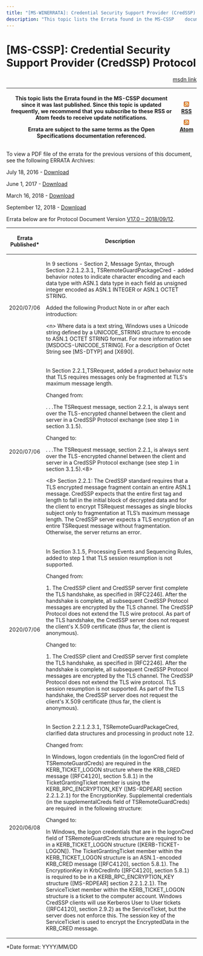 ```yaml
---
title: "[MS-WINERRATA]: Credential Security Support Provider (CredSSP) Protocol"
description: "This topic lists the Errata found in the MS-CSSP    document since it was last published. Since this topic is updated frequently,    we recommend"
---
```


# [MS-CSSP]: Credential Security Support Provider (CredSSP) Protocol

<p align="right"><a href="https://msdn.microsoft.com/en-us/library/6184162e-322b-42da-844d-e80d04e90c93">msdn link</a></p>
<p> </p>

<table>
 <thead>
  <tr>
   <th>
   <p>This topic lists the Errata found in the MS-CSSP
   document since it was last published. Since this topic is updated frequently,
   we recommend that you subscribe to these RSS or Atom feeds to receive update
   notifications.</p>
   <p>Errata are subject to the same terms as the
   Open Specifications documentation referenced.</p>
   </th>
   <th>
   <p><img id="Picture 248" src="ms-winerrata_files/image003.png"><a href="http://blogs.msdn.com/b/protocol_content_errata/rss.aspx">RSS</a> </p>
   <p><img id="Picture 247" src="ms-winerrata_files/image003.png"><a href="http://blogs.msdn.com/b/protocol_content_errata/atom.aspx">Atom</a> </p>
   </th>
  </tr>
 </thead>
</table>

<p>To view a PDF file of the errata for the previous versions
of this document, see the following ERRATA Archives:</p>

<p>July 18, 2016 - <a href="http://go.microsoft.com/fwlink/?LinkId=822549">Download</a></p>

<p>June 1, 2017 - <a href="https://winprotocoldoc.blob.core.windows.net/productionwindowsarchives/MS-WINERRATA/%5bMS-WINERRATA%5d-170601.pdf">Download</a><span> </span></p>

<p>March 16, 2018 - <a href="https://winprotocoldoc.blob.core.windows.net/productionwindowsarchives/MS-WINERRATA/%5bMS-WINERRATA%5d-180316.pdf">Download</a><span> </span></p>

<p>September 12, 2018 - <a href="https://winprotocoldoc.blob.core.windows.net/productionwindowsarchives/MS-WINERRATA/%5bMS-WINERRATA%5d-180912.pdf">Download</a></p>

<p>Errata below are for Protocol Document Version <a href="https://docs.microsoft.com/en-us/openspecs/windows_protocols/ms-cssp/85f57821-40bb-46aa-bfcb-ba9590b8fc30">V17.0
– 2018/09/12</a>.</p>

<table>
 <thead>
  <tr>
   <th>
   <p>Errata Published*</p>
   </th>
   <th>
   <p>Description</p>
   </th>
  </tr>
 </thead>
 <tr>
  <td>
  <p>2020/07/06</p>
  </td>
  <td>
  <p>In 9 sections - Section 2, Message Syntax,
  through  Section 2.2.1.2.3.1, TSRemoteGuardPackageCred - added behavior
  notes to indicate character encoding and each data type with ASN.1 data type
  in each field as unsigned integer encoded as ASN.1 INTEGER or ASN.1 OCTET
  STRING.</p>
  <p> </p>
  <p>Added the following Product Note in or after each
  introduction:</p>
  <p> </p>
  <p>&lt;n&gt; Where data is a text string, Windows uses a
  Unicode string defined by a UNICODE_STRING structure to encode to ASN.1 OCTET
  STRING format. For more information see [MSDOCS-UNICODE_STRING]. For a
  description of Octet String see [MS-DTYP] and [X690].</p>
  </td>
 </tr>
 <tr>
  <td>
  <p>2020/07/06</p>
  </td>
  <td>
  <p>In Section 2.2.1,TSRequest, added a product behavior
  note that TLS requires messages only be fragmented at TLS's maximum message
  length.</p>
  <p> </p>
  <p>Changed from:</p>
  <p>. . .The TSRequest message, section 2.2.1, is always
  sent over the TLS-encrypted channel between the client and server in a
  CredSSP Protocol exchange (see step 1 in section 3.1.5).</p>
  <p> </p>
  <p>Changed to:</p>
  <p>. . .The TSRequest message, section 2.2.1, is always
  sent over the TLS-encrypted channel between the client and server in a
  CredSSP Protocol exchange (see step 1 in section 3.1.5).&lt;8&gt;</p>
  <p> </p>
  <p>&lt;8&gt; Section 2.2.1: The CredSSP standard requires
  that a TLS encrypted message fragment contain an entire ASN.1 message.
  CredSSP expects that the entire first tag and length to fall in the initial
  block of decrypted data and for the client to encrypt TSRequest messages as
  single blocks subject only to fragmentation at TLS’s maximum message length.
  The CredSSP server expects a TLS encryption of an entire TSRequest message
  without fragmentation. Otherwise, the server returns an error.</p>
  </td>
 </tr>
 <tr>
  <td>
  <p>2020/07/06</p>
  </td>
  <td>
  <p>In Section 3.1.5, Processing Events and Sequencing
  Rules, added to step 1 that TLS session resumption is not supported.</p>
  <p> </p>
  <p>Changed from:</p>
  <p>1. The CredSSP client and CredSSP server first
  complete the TLS handshake, as specified in [RFC2246]. After the handshake is
  complete, all subsequent CredSSP Protocol messages are encrypted by the TLS
  channel. The CredSSP Protocol does not extend the TLS wire protocol. As part
  of the TLS handshake, the CredSSP server does not request the client's X.509
  certificate (thus far, the client is anonymous).</p>
  <p> </p>
  <p>Changed to:</p>
  <p>1. The CredSSP client and CredSSP server first
  complete the TLS handshake, as specified in [RFC2246]. After the handshake is
  complete, all subsequent CredSSP Protocol messages are encrypted by the TLS
  channel. The CredSSP Protocol does not extend the TLS wire protocol. TLS
  session resumption is not supported. As part of the TLS handshake, the
  CredSSP server does not request the client's X.509 certificate (thus far, the
  client is anonymous).</p>
  </td>
 </tr>
 <tr>
  <td>
  <p>2020/06/08</p>
  </td>
  <td>
  <p>In Section 2.2.1.2.3.1, TSRemoteGuardPackageCred,
  clarified data structures and processing in product note 12.</p>
  <p> </p>
  <p>Changed from:</p>
  <p> </p>
  <p>In Windows, logon credentials (in the logonCred field
  of TSRemoteGuardCreds) are required in the KERB_TICKET_LOGON structure where
  the KRB_CRED message ([RFC4120], section 5.8.1) in the TicketGrantingTicket
  member is using the KERB_RPC_ENCRYPTION_KEY ([MS-RDPEAR] section 2.2.1.2.1)
  for the EncryptionKey. Supplemental credentials (in the supplementalCreds
  field of TSRemoteGuardCreds) are required  in the following structure:</p>
  <p> </p>
  <p>Changed to:</p>
  <p> </p>
  <p>In Windows, the logon credentials that are in the
  logonCred field of TSRemoteGuardCreds structure are required to be in a
  KERB_TICKET_LOGON structure ([KERB-TICKET-LOGON]). The TicketGrantingTicket
  member within the KERB_TICKET_LOGON structure is an ASN.1-encoded KRB_CRED
  message ([RFC4120], section 5.8.1). The EncryptionKey in KrbCredInfo
  ([RFC4120], section 5.8.1) is required to be in a KERB_RPC_ENCRYPTION_KEY
  structure ([MS-RDPEAR] section 2.2.1.2.1). The ServiceTicket member within
  the KERB_TICKET_LOGON structure is a ticket to the computer account. Windows
  CredSSP clients will use Kerberos User to User tickets ([RFC4120], section
  2.9.2) as the ServiceTicket, but the server does not enforce this. The
  session key of the ServiceTicket is used to encrypt the EncryptedData in the
  KRB_CRED message.</p>
  <p> </p>
  </td>
 </tr>
</table>

<p>*Date format: YYYY/MM/DD</p>


                